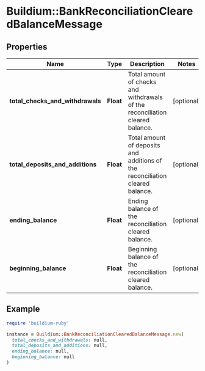 # Buildium::BankReconciliationClearedBalanceMessage

## Properties

| Name | Type | Description | Notes |
| ---- | ---- | ----------- | ----- |
| **total_checks_and_withdrawals** | **Float** | Total amount of checks and withdrawals of the reconciliation cleared balance. | [optional] |
| **total_deposits_and_additions** | **Float** | Total amount of deposits and additions of the reconciliation cleared balance. | [optional] |
| **ending_balance** | **Float** | Ending balance of the reconciliation cleared balance. | [optional] |
| **beginning_balance** | **Float** | Beginning balance of the reconciliation cleared balance. | [optional] |

## Example

```ruby
require 'buildium-ruby'

instance = Buildium::BankReconciliationClearedBalanceMessage.new(
  total_checks_and_withdrawals: null,
  total_deposits_and_additions: null,
  ending_balance: null,
  beginning_balance: null
)
```

